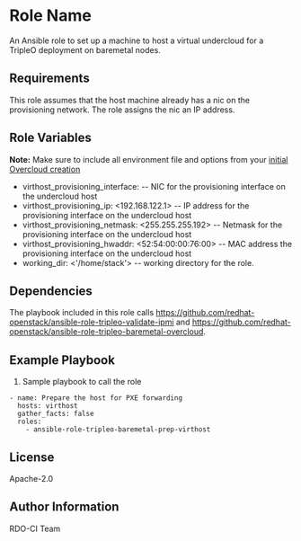 Role Name
=========

An Ansible role to set up a machine to host a virtual undercloud for a TripleO deployment on baremetal nodes.

Requirements
------------

This role assumes that the host machine already has a nic on the provisioning network. The role assigns the nic an IP address.

Role Variables
--------------

**Note:** Make sure to include all environment file and options from your [initial Overcloud creation](https://access.redhat.com/documentation/en-US/Red_Hat_Enterprise_Linux_OpenStack_Platform/7/html/Director_Installation_and_Usage/sect-Scaling_the_Overcloud.html)

- virthost_provisioning_interface: <eth1> --  NIC for the provisioning interface on the undercloud host
- virthost_provisioning_ip: <192.168.122.1> -- IP address for the provisioning interface on the undercloud host
- virthost_provisioning_netmask: <255.255.255.192> -- Netmask for the provisioning interface on the undercloud host
- virthost_provisioning_hwaddr: <52:54:00:00:76:00> -- MAC address the provisioning interface on the undercloud host
- working_dir: <'/home/stack'> -- working directory for the role.


Dependencies
------------

The playbook included in this role calls https://github.com/redhat-openstack/ansible-role-tripleo-validate-ipmi and https://github.com/redhat-openstack/ansible-role-tripleo-baremetal-overcloud.

Example Playbook
----------------

  1. Sample playbook to call the role

    - name: Prepare the host for PXE forwarding
      hosts: virthost
      gather_facts: false
      roles:
        - ansible-role-tripleo-baremetal-prep-virthost

License
-------

Apache-2.0

Author Information
------------------

RDO-CI Team
